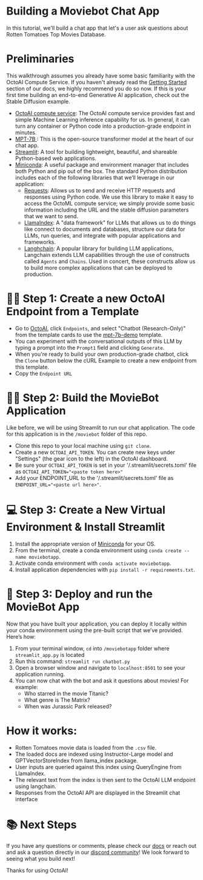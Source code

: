 # Building a Moviebot Chat App 
In this tutorial, we'll build a chat app that let's a user ask questions about Rotten Tomatoes Top Movies Database.

# Preliminaries
This walkthrough assumes you already have some basic familiarity with the OctoAI Compute Service. If you haven't already read the [Getting Started](https://docs.octoai.cloud/docs/getting-started) section of our docs, we highly recommend you do so now. If this is your first time building an end-to-end Generative AI application, check out the Stable Diffusion example.

- [OctoAI compute service](https://octoai.cloud/): The OctoAI compute service provides fast and simple Machine Learning inference capability for us. In general, it can turn any container or Python code into a production-grade endpoint in minutes.
- [MPT-7B ](https://huggingface.co/mosaicml/mpt-7b): This is the open-source transformer model at the heart of our chat app. 
- [Streamlit](https://github.com/streamlit): A tool for building lightweight, beautiful, and shareable Python-based web applications.
- [Miniconda](https://docs.conda.io/en/latest/miniconda.html): A useful package and environment manager that includes both Python and pip out of the box. The standard Python distribution includes each of the following libraries that we’ll leverage in our application:
    - [Requests](https://requests.readthedocs.io/en/latest/): Allows us to send and receive HTTP requests and responses using Python code. We use this library to make it easy to access the OctoML compute service; we simply provide some basic information including the URL and the stable diffusion parameters that we want to send.
    - [LlamaIndex](https://gpt-index.readthedocs.io/en/latest/): A "data framework" for LLMs that allows us to do things like connect to documents and databases, structure our data for LLMs, run queries, and integrate with popular applications and frameworks.
    - [Langhchain](https://python.langchain.com/en/latest/index.html): A popular library for building LLM applications, Langchain extends LLM capabilities through the use of constructs called `Agents` and `Chains`. Used in concert, these constructs allow us to build more complex applications that can be deployed to production.

# 🧑‍💻 Step 1: Create a new OctoAI Endpoint from a Template
* Go to [OctoAI](https://octoai.cloud/), click `Endpoints`, and select "Chatbot (Research-Only)" from the template cards to use the [mpt-7b-demo](https://octoai.cloud/templates/mpt-7b-demo) template.
* You can experiment with the conversational outputs of this LLM by typing a prompt into the `Prompt1` field and clicking `Generate`.
* When you're ready to build your own production-grade chatbot, click the `Clone` button below the cURL Example to create a new endpoint from this template.
* Copy the `Endpoint URL`

# 🧑‍💻 Step 2: Build the MovieBot Application
Like before, we will be using Streamlit to run our chat application. The code for this application is in the `/moviebot` folder of this repo. 
* Clone this repo to your local machine using `git clone`. 
* Create a new `OCTOAI_API_TOKEN`. You can create new keys under "Settings" (the gear icon to the left) in the OctoAI dashboard.
* Be sure your `OCTOAI_API_TOKEN` is set in your '/.streamlit/secrets.toml' file as `OCTOAI_API_TOKEN="<paste token here>"`
* Add your ENDPOINT_URL to the '/.streamlit/secrets.toml' file as `ENDPOINT_URL="<paste url here>"`. 

# 💻 Step 3: Create a New Virtual Environment & Install Streamlit
1. Install the appropriate version of [Miniconda](https://docs.conda.io/en/latest/miniconda.html) for your OS.
2. From the terminal, create a conda environment using `conda create --name moviebotapp`.
3. Activate conda environment with `conda activate moviebotapp`.
4. Install application dependencies with `pip install -r requirements.txt`.


# 🚢 Step 3: Deploy and run the MovieBot App
Now that you have built your application, you can deploy it locally within your conda environment using the pre-built script that we’ve provided. Here’s how:
1. From your terminal window, `cd` into `/moviebotapp` folder where `streamlit_app.py` is located
2. Run this command: `streamlit run chatbot.py`
3. Open a browser window and navigate to `localhost:8501` to see your application running.
4. You can now chat with the bot and ask it questions about movies! For example:
    * Who starred in the movie Titanic?
    * What genre is The Matrix?
    * When was Jurassic Park released?

# How it works: 
* Rotten Tomatoes movie data is loaded from the `.csv` file. 
* The loaded docs are indexed using Instructor-Large model and GPTVectorStoreIndex from llama_index package.
* User inputs are queried against this index using QueryEngine from LlamaIndex. 
* The relevant text from the index is then sent to the OctoAI LLM endpoint using langchain. 
* Responses from the OctoAI API are displayed in the Streamlit chat interface

# 📚 Next Steps
If you have any questions or comments, please check our [docs](https://docs.octoai.cloud/docs) or reach out and ask a question directly in our [discord community](https://discord.com/invite/rXTPeRBcG7)!  We look forward to seeing what you build next!

Thanks for using OctoAI!
